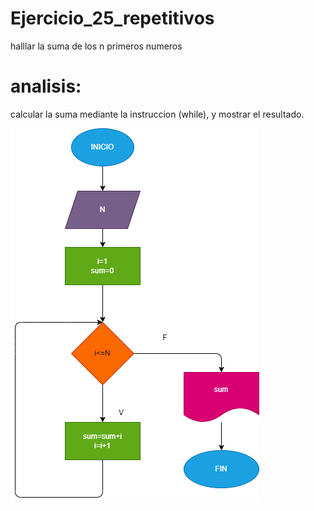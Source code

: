 # Ejercicio_25_repetitivos
halllar la suma de los n primeros numeros 

# analisis: 
calcular la suma mediante la instruccion (while), y mostrar el resultado.

![Diagrama de Flujo](diagrama.png "diagrma de flujo")